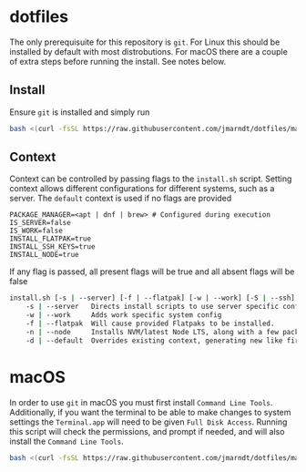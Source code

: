 # dotfiles
The only prerequisuite for this repository is `git`. For Linux this should be installed by default with most distrobutions. For macOS there are a couple of extra steps before running the install. See notes below.

## Install
Ensure `git` is installed and simply run
```bash
bash <(curl -fsSL https://raw.githubusercontent.com/jmarndt/dotfiles/master/install.sh)
```

## Context
Context can be controlled by passing flags to the `install.sh` script. Setting context allows different configurations for different systems, such as a server. The `default` context is used if no flags are provided
```text
PACKAGE_MANAGER=<apt | dnf | brew> # Configured during execution
IS_SERVER=false
IS_WORK=false
INSTALL_FLATPAK=true
INSTALL_SSH_KEYS=true
INSTALL_NODE=true
```

If any flag is passed, all present flags will be true and all absent flags will be false
```bash
install.sh [-s | --server] [-f | --flatpak] [-w | --work] [-S | --ssh] [-n | --node]
    -s | --server   Directs install scripts to use server specific configs.
    -w | --work     Adds work specific system config
    -f | --flatpak  Will cause provided Flatpaks to be installed.
    -n | --node     Installs NVM/latest Node LTS, along with a few packages via npm.
    -d | --default  Overrides existing context, generating new like first run
```

# macOS
In order to use `git` in macOS you must first install `Command Line Tools`. Additionally, if you want the terminal to be able to make changes to system settings the `Terminal.app` will need to be given `Full Disk Access`. Running this script will check the permissions, and prompt if needed, and will also install the `Command Line Tools`.
```bash
bash <(curl -fsSL https://raw.githubusercontent.com/jmarndt/dotfiles/master/scripts/macos.sh)

```
